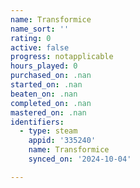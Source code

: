 ```yaml
---
name: Transformice
name_sort: ''
rating: 0
active: false
progress: notapplicable
hours_played: 0
purchased_on: .nan
started_on: .nan
beaten_on: .nan
completed_on: .nan
mastered_on: .nan
identifiers:
  - type: steam
    appid: '335240'
    name: Transformice
    synced_on: '2024-10-04'

---
```

